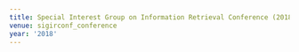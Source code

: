 ```yaml
---
title: Special Interest Group on Information Retrieval Conference (2018)
venue: sigirconf_conference
year: '2018'
---
```

